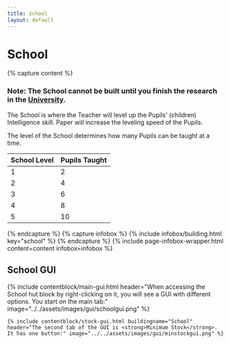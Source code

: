 ```yaml
---
title: School
layout: default
---
```

# School

{% capture content %}
### Note: The School cannot be built until you finish the research in the [University](../../source/buildings/university).

The School is where the Teacher will level up the Pupils' (children) Intelligence skill. Paper will increase the leveling speed of the Pupils. 

The level of the School determines how many Pupils can be taught at a time.

| School Level | Pupils Taught |
| ----- | ----- |
| 1 | 2 |
| 2 | 4 |
| 3 | 6 |
| 4 | 8 |
| 5 | 10 |  
{% endcapture %}
{% capture infobox %}
{% include infobox/building.html key="school" %}
{% endcapture %}
{% include page-infobox-wrapper.html content=content infobox=infobox %}

## School GUI

<div class="row">
  <div class="col">
    {% include contentblock/main-gui.html header="When accessing the School hut block by right-clicking on it, you will see a GUI with different options. You start on the main tab:" image="../../assets/images/gui/schoolgui.png" %}

    {% include contentblock/stock-gui.html buildingname="School" header="The second tab of the GUI is <strong>Minimum Stock</strong>. It has one button:" image="../../assets/images/gui/minstockgui.png" %}
  </div>
</div>
